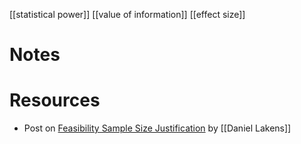 [[statistical power]]
[[value of information]]
[[effect size]]

# Notes

# Resources
- Post on [Feasibility Sample Size Justification](https://daniellakens.blogspot.com/2020/08/feasibility-sample-size-justification.html) by [[Daniel Lakens]]